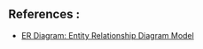 ## References :
- [ER Diagram: Entity Relationship Diagram Model ](https://www.guru99.com/er-diagram-tutorial-dbms.html#6)
